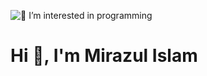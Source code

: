 ![👀 I’m interested in programming](https://scontent.fdac80-1.fna.fbcdn.net/v/t39.30808-6/280533445_101423069249435_3463785417294375245_n.jpg?_nc_cat=105&ccb=1-6&_nc_sid=e3f864&_nc_ohc=8OdVsb1KtoEAX-pWdH9&_nc_oc=AQkV6eZXrvMZKjEEgEx9K3uPYQW7uz4krmnk5cgoeDErGPL8rsbG2ChKyD11v-Z-5Tk&tn=EwRANCZQ_PONGp3q&_nc_ht=scontent.fdac80-1.fna&oh=00_AT8w_xl4P2SGNUc2xSNJcRymGW_25pNPBOfxOjzBhRVGYQ&oe=62875532)
<h1 align="left">Hi 👋, I'm Mirazul Islam</h1>

